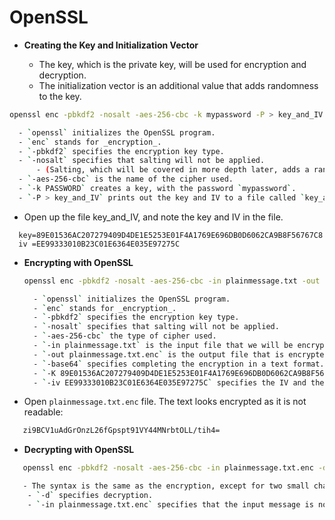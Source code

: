 # OpenSSL

- **Creating the Key and Initialization Vector**

  - The key, which is the private key, will be used for encryption and decryption.
  - The initialization vector is an additional value that adds randomness to the key.
  
```bash
openssl enc -pbkdf2 -nosalt -aes-256-cbc -k mypassword -P > key_and_IV

  - `openssl` initializes the OpenSSL program.
  - `enc` stands for _encryption_.
  - `-pbkdf2` specifies the encryption key type. 
  - `-nosalt` specifies that salting will not be applied.
      - (Salting, which will be covered in more depth later, adds a random value.)
  - `-aes-256-cbc` is the name of the cipher used. 
  - `-k PASSWORD` creates a key, with the password `mypassword`.
  - `-P > key_and_IV` prints out the key and IV to a file called `key_and_IV`.
````
- Open up the file key_and_IV, and note the key and IV in the file.

```
  key=89E01536AC207279409D4DE1E5253E01F4A1769E696DB0D6062CA9B8F56767C8
  iv =EE99333010B23C01E6364E035E97275C
```
- **Encrypting with OpenSSL**
  ```bash
  openssl enc -pbkdf2 -nosalt -aes-256-cbc -in plainmessage.txt -out plainmessage.txt.enc -base64 -K 89E01536AC207279409D4DE1E5253E01F4A1769E696DB0D6062CA9B8F56767C8 -iv EE99333010B23C01E6364E035E97275C

    - `openssl` initializes the OpenSSL program.
    - `enc` stands for _encryption_.
    - `-pbkdf2` specifies the encryption key type. 
    - `-nosalt` specifies that salting will not be applied.
    - `-aes-256-cbc` the type of cipher used.
    - `-in plainmessage.txt` is the input file that we will be encrypting.
    - `-out plainmessage.txt.enc` is the output file that is encrypted.
    - `-base64` specifies completing the encryption in a text format.
    - `-K 89E01536AC207279409D4DE1E5253E01F4A1769E696DB0D6062CA9B8F56767C8` specifies the key and the key value.
    - `-iv EE99333010B23C01E6364E035E97275C` specifies the IV and the IV value.
  ```

- Open `plainmessage.txt.enc` file. The text looks encrypted as it is not readable:
```bash
   zi9BCV1uAdGrOnzL26fGpspt91VY44MNrbtOLL/tih4=
```
   
- **Decrypting with OpenSSL**
```bash
   openssl enc -pbkdf2 -nosalt -aes-256-cbc -in plainmessage.txt.enc -d -base64 -K 89E01536AC207279409D4DE1E5253E01F4A1769E696DB0D6062CA9B8F56767C8 -iv EE99333010B23C01E6364E035E97275C

   - The syntax is the same as the encryption, except for two small changes:
    - `-d` specifies decryption.
    - `-in plainmessage.txt.enc` specifies that the input message is now the encrypted message.
``` 
